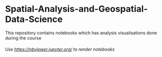 # Spatial-Analysis-and-Geospatial-Data-Science
This repository contains notebooks which has analysis visualisations done during the course  
###### Use https://nbviewer.jupyter.org/ to render notebooks
